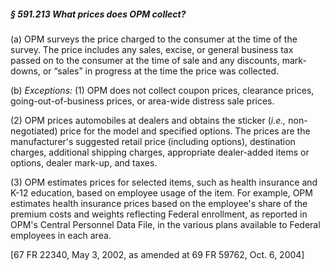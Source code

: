 ##### § 591.213 What prices does OPM collect? #####

(a) OPM surveys the price charged to the consumer at the time of the survey. The price includes any sales, excise, or general business tax passed on to the consumer at the time of sale and any discounts, mark-downs, or “sales” in progress at the time the price was collected.

(b) *Exceptions:* (1) OPM does not collect coupon prices, clearance prices, going-out-of-business prices, or area-wide distress sale prices.

(2) OPM prices automobiles at dealers and obtains the sticker (*i.e.,* non-negotiated) price for the model and specified options. The prices are the manufacturer's suggested retail price (including options), destination charges, additional shipping charges, appropriate dealer-added items or options, dealer mark-up, and taxes.

(3) OPM estimates prices for selected items, such as health insurance and K-12 education, based on employee usage of the item. For example, OPM estimates health insurance prices based on the employee's share of the premium costs and weights reflecting Federal enrollment, as reported in OPM's Central Personnel Data File, in the various plans available to Federal employees in each area.

[67 FR 22340, May 3, 2002, as amended at 69 FR 59762, Oct. 6, 2004]
